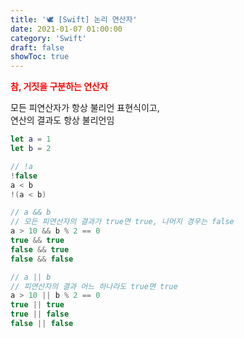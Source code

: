```yaml
---
title: '🕊 [Swift] 논리 연산자'
date: 2021-01-07 01:00:00
category: 'Swift'
draft: false
showToc: true
---
```


<span style="color: red;">**참, 거짓을 구분하는 연산자**</span>

모든 피연산자가 항상 불리언 표현식이고,  
연산의 결과도 항상 불리언임

```swift
let a = 1
let b = 2

// !a
!false
a < b
!(a < b)

// a && b
// 모든 피연산자의 결과가 true면 true, 나머지 경우는 false
a > 10 && b % 2 == 0
true && true
false && true
false && false

// a || b
// 피연산자의 결과 어느 하나라도 true면 true
a > 10 || b % 2 == 0
true || true
true || false
false || false
```